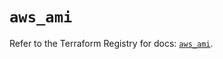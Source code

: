 # `aws_ami`

Refer to the Terraform Registry for docs: [`aws_ami`](https://registry.terraform.io/providers/hashicorp/aws/5.71.0/docs/resources/ami).
